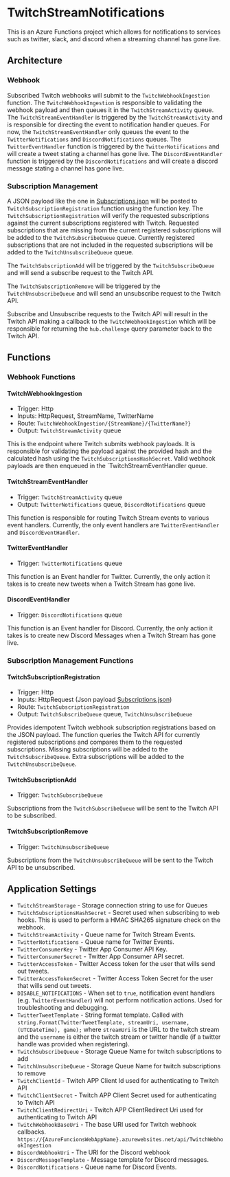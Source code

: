 # TwitchStreamNotifications

This is an Azure Functions project which allows for notifications to services such as twitter, slack, and discord when a streaming channel has gone live.

## Architecture

### Webhook

Subscribed Twitch webhooks will submit to the `TwitchWebhookIngestion` function.
The `TwitchWebhookIngestion` is responsible to validating the webhook payload and then queues it in the `TwitchStreamActivity` queue.
The `TwitchStreamEventHandler` is triggered by the `TwitchStreamActivity` and is responsible for directing the event to notification handler queues.
For now, the `TwitchStreamEventHandler` only queues the event to the `TwitterNotifications` and `DiscordNotifications` queues.
The `TwitterEventHandler` function is triggered by the `TwitterNotifications` and will create a tweet stating a channel has gone live.
The `DiscordEventHandler` function is triggered by the `DiscordNotifications` and will create a discord message stating a channel has gone live.

### Subscription Management

A JSON payload like the one in [Subscriptions.json](./config/Subscriptions.json) will be posted to `TwitchSubscriptionRegistration` function using the function key.
The `TwitchSubscriptionRegistration` will verify the requested subscriptions against the current subscriptions registered with Twitch.
Requested subscriptions that are missing from the current registered subscriptions will be added to the `TwitchSubscribeQueue` queue.
Currently registered subscriptions that are not included in the requested subscriptions will be added to the `TwitchUnsubscribeQueue` queue.

The `TwitchSubscriptionAdd` will be triggered by the `TwitchSubscribeQueue` and will send a subscribe request to the Twitch API.

The `TwitchSubscriptionRemove` will be triggered by the `TwitchUnsubscribeQueue` and will send an unsubscribe request to the Twitch API.

Subscribe and Unsubscribe requests to the Twitch API will result in the Twitch API making a callback to the `TwitchWebhookIngestion` which will be responsible for returning the `hub.challenge` query parameter back to the Twitch API.

## Functions

### Webhook Functions

#### TwitchWebhookIngestion

* Trigger: Http
* Inputs: HttpRequest, StreamName, TwitterName
* Route: `TwitchWebhookIngestion/{StreamName}/{TwitterName?}`
* Output: `TwitchStreamActivity` queue

This is the endpoint where Twitch submits webhook payloads.
It is responsible for validating the payload against the provided hash and the calculated hash using the `TwitchSubscriptionsHashSecret`.
Valid webhook payloads are then enqueued in the `TwitchStreamEventHandler queue.

#### TwitchStreamEventHandler

* Trigger: `TwitchStreamActivity` queue
* Output: `TwitterNotifications` queue, `DiscordNotifications` queue

This function is responsible for routing Twitch Stream events to various event handlers.
Currently, the only event handlers are `TwitterEventHandler` and `DiscordEventHandler`.

#### TwitterEventHandler

* Trigger: `TwitterNotifications` queue

This function is an Event handler for Twitter.
Currently, the only action it takes is to create new tweets when a Twitch Stream has gone live.

#### DiscordEventHandler

* Trigger: `DiscordNotifications` queue

This function is an Event handler for Discord.
Currently, the only action it takes is to create new Discord Messages when a Twitch Stream has gone live.

### Subscription Management Functions

#### TwitchSubscriptionRegistration

* Trigger: Http
* Inputs: HttpRequest (Json payload [Subscriptions.json](./config/Subscriptions.json))
* Route: `TwitchSubscriptionRegistration`
* Output: `TwitchSubscribeQueue` queue, `TwitchUnsubscribeQueue`

Provides idempotent Twitch webhook subscription registrations based on the JSON payload.
The function queries the Twitch API for currently registered subscriptions and compares them to the requested subscriptions.
Missing subscriptions will be added to the `TwitchSubscribeQueue`.
Extra subscriptions will be added to the `TwitchUnsubscribeQueue`.

#### TwitchSubscriptionAdd

* Trigger: `TwitchSubscribeQueue`

Subscriptions from the `TwitchSubscribeQueue` will be sent to the Twitch API to be subscribed.

#### TwitchSubscriptionRemove

* Trigger: `TwitchUnsubscribeQueue`

Subscriptions from the `TwitchUnsubscribeQueue` will be sent to the Twitch API to be unsubscribed.

## Application Settings

* `TwitchStreamStorage` - Storage connection string to use for Queues
* `TwitchSubscriptionsHashSecret` - Secret used when subscribing to web hooks. This is used to perform a HMAC SHA265 signature check on the webhook.
* `TwitchStreamActivity` - Queue name for Twitch Stream Events.
* `TwitterNotifications` - Queue name for Twitter Events.
* `TwitterConsumerKey` - Twitter App Consumer API Key.
* `TwitterConsumerSecret` - Twitter App Consumer API secret.
* `TwitterAccessToken` - Twitter Access token for the user that wills send out tweets.
* `TwitterAccessTokenSecret` - Twitter Access Token Secret for the user that wills send out tweets.
* `DISABLE_NOTIFICATIONS` - When set to `true`, notification event handlers (e.g. `TwitterEventHandler`) will not perform notification actions. Used for troubleshooting and debugging.
* `TwitterTweetTemplate` - String format template. Called with `string.Format(TwitterTweetTemplate, streamUri, username, (UTCDateTime), game);` where `streamUri` is the URL to the twitch stream and the `username` is either the twitch stream or twitter handle (if a twitter handle was provided when registering).
* `TwitchSubscribeQueue` - Storage Queue Name for twitch subscriptions to add
* `TwitchUnsubscribeQueue` - Storage Queue Name for twitch subscriptions to remove
* `TwitchClientId` - Twitch APP Client Id used for authenticating to Twitch API
* `TwitchClientSecret` - Twitch APP Client Secret used for authenticating to Twitch API
* `TwitchClientRedirectUri` - Twitch APP ClientRedirect Uri used for authenticating to Twitch API
* `TwitchWebhookBaseUri` - The base URI used for Twitch webhook callbacks. `https://{AzureFuncionsWebAppName}.azurewebsites.net/api/TwitchWebhookIngestion`
* `DiscordWebhookUri` - The URI for the Discord webhook
* `DiscordMessageTemplate` - Message template for Discord messages.
* `DiscordNotifications` - Queue name for Discord Events.